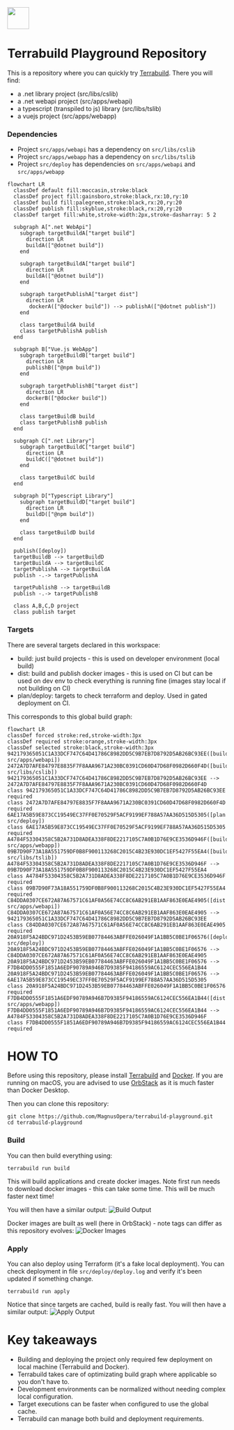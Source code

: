 <a href="https://terrabuild.io?utm_campaign=magnusopera-terrabuild-playground-github-repo&utm_source=github.com&utm_medium=top-logo" title="Terrabuild - Monorepo build tool">
    <img src="https://terrabuild.io/images/logo-name.svg" height="50" />
</a>

# Terrabuild Playground Repository
This is a repository where you can quickly try [Terrabuild](https://terrabuild.io). There you will find:
* a .net library project (src/libs/cslib)
* a .net webapi project (src/apps/webapi)
* a typescript (transpiled to js) library (src/libs/tslib)
* a vuejs project (src/apps/webapp)

### Dependencies
* Project `src/apps/webapi` has a dependency on `src/libs/cslib`
* Project `src/apps/webapp` has a dependency on `src/libs/tslib`
* Project `src/deploy` has dependencies on `src/apps/webapi` and `src/apps/webapp`

```mermaid
flowchart LR
  classDef default fill:moccasin,stroke:black
  classDef project fill:gainsboro,stroke:black,rx:10,ry:10
  classDef build fill:palegreen,stroke:black,rx:20,ry:20
  classDef publish fill:skyblue,stroke:black,rx:20,ry:20
  classDef target fill:white,stroke-width:2px,stroke-dasharray: 5 2

  subgraph A[".net WebApi"]
    subgraph targetBuildA["target build"]
      direction LR
      buildA(["@dotnet build"])
    end

    subgraph targetBuildA["target build"]
      direction LR
      buildA(["@dotnet build"])
    end

    subgraph targetPublishA["target dist"]
      direction LR
       dockerA(["@docker build"]) --> publishA(["@dotnet publish"])
    end

    class targetBuildA build
    class targetPublishA publish
  end

  subgraph B["Vue.js WebApp"]
    subgraph targetBuildB["target build"]
      direction LR
      publishB(["@npm build"])
    end

    subgraph targetPublishB["target dist"]
      direction LR
      dockerB(["@docker build"])
    end

    class targetBuildB build
    class targetPublishB publish
  end

  subgraph C[".net Library"]
    subgraph targetBuildC["target build"]
      direction LR
      buildC(["@dotnet build"])
    end

    class targetBuildC build
  end

  subgraph D["Typescript Library"]
    subgraph targetBuildD["target build"]
      direction LR
      buildD(["@npm build"])
    end

    class targetBuildD build
  end

  publish([deploy])
  targetBuildB --> targetBuildD
  targetBuildA --> targetBuildC
  targetPublishA --> targetBuildA
  publish -.-> targetPublishA
  
  targetPublishB --> targetBuildB
  publish -.-> targetPublishB

  class A,B,C,D project
  class publish target
```

### Targets
There are several targets declared in this workspace:
* build: just build projects - this is used on developer environment (local build)
* dist: build and publish docker images - this is used on CI but can be used on dev env to check everything is running fine (images stay local if not building on CI)
* plan/deploy: targets to check terraform and deploy. Used in gated deployment on CI.


This corresponds to this global build graph:

```mermaid
flowchart LR
classDef forced stroke:red,stroke-width:3px
classDef required stroke:orange,stroke-width:3px
classDef selected stroke:black,stroke-width:3px
942179365051C1A33DCF747C64D41786C8982DD5C9B7EB7D8792D5AB26BC93EE([build src/apps/webapi])
2472A7D7AFE84797E8835F7F8AAA9671A230BC0391CD60D47D68F0982D660F4D([build src/libs/cslib])
942179365051C1A33DCF747C64D41786C8982DD5C9B7EB7D8792D5AB26BC93EE --> 2472A7D7AFE84797E8835F7F8AAA9671A230BC0391CD60D47D68F0982D660F4D
class 942179365051C1A33DCF747C64D41786C8982DD5C9B7EB7D8792D5AB26BC93EE required
class 2472A7D7AFE84797E8835F7F8AAA9671A230BC0391CD60D47D68F0982D660F4D required
6AE17A5B59E873CC19549EC37FF0E70529F5ACF9199EF788A57AA36D515D5305([plan src/deploy])
class 6AE17A5B59E873CC19549EC37FF0E70529F5ACF9199EF788A57AA36D515D5305 required
A4784F53304358C5B2A731D8ADEA338F8DE2217105C7A0B1D76E9CE3536D946F([build src/apps/webapp])
09B7D90F73A18A551759DF0B8F900113268C2015C4B23E930DC1EF5427F55EA4([build src/libs/tslib])
A4784F53304358C5B2A731D8ADEA338F8DE2217105C7A0B1D76E9CE3536D946F --> 09B7D90F73A18A551759DF0B8F900113268C2015C4B23E930DC1EF5427F55EA4
class A4784F53304358C5B2A731D8ADEA338F8DE2217105C7A0B1D76E9CE3536D946F required
class 09B7D90F73A18A551759DF0B8F900113268C2015C4B23E930DC1EF5427F55EA4 required
C84DDA0307CE672A87A67571C61AF0A56E74CC8C6AB291EB1AAF863E0EAE4905([dist src/apps/webapi])
C84DDA0307CE672A87A67571C61AF0A56E74CC8C6AB291EB1AAF863E0EAE4905 --> 942179365051C1A33DCF747C64D41786C8982DD5C9B7EB7D8792D5AB26BC93EE
class C84DDA0307CE672A87A67571C61AF0A56E74CC8C6AB291EB1AAF863E0EAE4905 required
20A918F5A24BDC971D2453B59EB07784463ABFFE026049F1A1BB5C0BE1F06576([deploy src/deploy])
20A918F5A24BDC971D2453B59EB07784463ABFFE026049F1A1BB5C0BE1F06576 --> C84DDA0307CE672A87A67571C61AF0A56E74CC8C6AB291EB1AAF863E0EAE4905
20A918F5A24BDC971D2453B59EB07784463ABFFE026049F1A1BB5C0BE1F06576 --> F7DB4DD0555F1851A6EDF90789A946B7D9385F94186559AC6124CEC556EA1B44
20A918F5A24BDC971D2453B59EB07784463ABFFE026049F1A1BB5C0BE1F06576 --> 6AE17A5B59E873CC19549EC37FF0E70529F5ACF9199EF788A57AA36D515D5305
class 20A918F5A24BDC971D2453B59EB07784463ABFFE026049F1A1BB5C0BE1F06576 required
F7DB4DD0555F1851A6EDF90789A946B7D9385F94186559AC6124CEC556EA1B44([dist src/apps/webapp])
F7DB4DD0555F1851A6EDF90789A946B7D9385F94186559AC6124CEC556EA1B44 --> A4784F53304358C5B2A731D8ADEA338F8DE2217105C7A0B1D76E9CE3536D946F
class F7DB4DD0555F1851A6EDF90789A946B7D9385F94186559AC6124CEC556EA1B44 required
```

# HOW TO
Before using this repository, please install [Terrabuild](https://terrabuild.io/docs/getting-started/) and [Docker](https://docs.docker.com/desktop/install/mac-install/). If you are running on macOS, you are advised to use [OrbStack](https://docs.orbstack.dev/install) as it is much faster than Docker Desktop.

Then you can clone this repository:
```
git clone https://github.com/MagnusOpera/terrabuild-playground.git
cd terrabuild-playground
```

### Build
You can then build everything using:
```
terrabuild run build
```
This will build applications and create docker images. Note first run needs to download docker images - this can take some time. This will be much faster next time!

You will then have a similar output:
![Build Output](docs/build-output.png)

Docker images are built as well (here in OrbStack) - note tags can differ as this repository evolves:
![Docker Images](docs/docker-images.png)

### Apply
You can also deploy using Terraform (it's a fake local deployment). You can check deployment in file `src/deploy/deploy.log` and verify it's been updated if something change.
```
terrabuild run apply
```

Notice that since targets are cached, build is really fast. You will then have a similar output:
![Apply Output](docs/apply-output.png)

# Key takeaways
* Building and deploying the project only required few deployment on local machine (Terrabuild and Docker).
* Terrabuild takes care of optimizating build graph where applicable so you don't have to.
* Development environments can be normalized without needing complex local configuration.
* Target executions can be faster when configured to use the global cache.
* Terrabuild can manage both build and deployment requirements.
